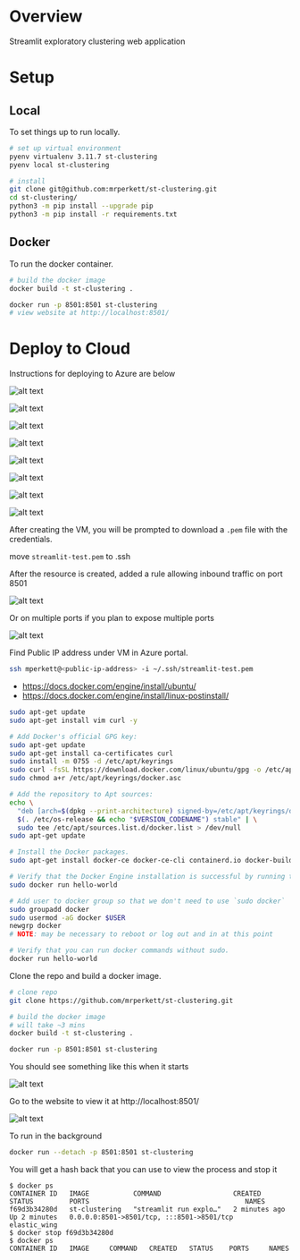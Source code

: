 # Overview
Streamlit exploratory clustering web application


# Setup

## Local

To set things up to run locally.

```bash
# set up virtual environment
pyenv virtualenv 3.11.7 st-clustering
pyenv local st-clustering

# install
git clone git@github.com:mrperkett/st-clustering.git
cd st-clustering/
python3 -m pip install --upgrade pip
python3 -m pip install -r requirements.txt
```

## Docker

To run the docker container.

```bash
# build the docker image
docker build -t st-clustering .

docker run -p 8501:8501 st-clustering
# view website at http://localhost:8501/
```

# Deploy to Cloud

Instructions for deploying to Azure are below

![alt text](resources/image.png)

![alt text](resources/image-1.png)

![alt text](resources/image-2.png)

![alt text](resources/image-3.png)

![alt text](resources/image-4.png)

![alt text](resources/image-5.png)

![alt text](resources/image-6.png)

![alt text](resources/image-7.png)

After creating the VM, you will be prompted to download a `.pem` file with the credentials.

move `streamlit-test.pem` to .ssh

After the resource is created, added a rule allowing inbound traffic on port 8501

![alt text](resources/image-10.png)

Or on multiple ports if you plan to expose multiple ports

![alt text](resources/image-11.png)

Find Public IP address under VM in Azure portal.

```bash
ssh mperkett@<public-ip-address> -i ~/.ssh/streamlit-test.pem
```

- https://docs.docker.com/engine/install/ubuntu/
- https://docs.docker.com/engine/install/linux-postinstall/

```bash
sudo apt-get update
sudo apt-get install vim curl -y

# Add Docker's official GPG key:
sudo apt-get update
sudo apt-get install ca-certificates curl
sudo install -m 0755 -d /etc/apt/keyrings
sudo curl -fsSL https://download.docker.com/linux/ubuntu/gpg -o /etc/apt/keyrings/docker.asc
sudo chmod a+r /etc/apt/keyrings/docker.asc

# Add the repository to Apt sources:
echo \
  "deb [arch=$(dpkg --print-architecture) signed-by=/etc/apt/keyrings/docker.asc] https://download.docker.com/linux/ubuntu \
  $(. /etc/os-release && echo "$VERSION_CODENAME") stable" | \
  sudo tee /etc/apt/sources.list.d/docker.list > /dev/null
sudo apt-get update

# Install the Docker packages.
sudo apt-get install docker-ce docker-ce-cli containerd.io docker-buildx-plugin docker-compose-plugin

# Verify that the Docker Engine installation is successful by running the hello-world image.
sudo docker run hello-world

# Add user to docker group so that we don't need to use `sudo docker`
sudo groupadd docker
sudo usermod -aG docker $USER
newgrp docker
# NOTE: may be necessary to reboot or log out and in at this point

# Verify that you can run docker commands without sudo.
docker run hello-world
```

Clone the repo and build a docker image.

```bash
# clone repo
git clone https://github.com/mrperkett/st-clustering.git

# build the docker image
# will take ~3 mins
docker build -t st-clustering .

docker run -p 8501:8501 st-clustering
```

You should see something like this when it starts

![alt text](resources/image-9.png)

Go to the website to view it at http://localhost:8501/

![alt text](resources/image-8.png)


To run in the background

```bash
docker run --detach -p 8501:8501 st-clustering
```

You will get a hash back that you can use to view the process and stop it

```shell
$ docker ps
CONTAINER ID   IMAGE           COMMAND                  CREATED         STATUS         PORTS                                       NAMES
f69d3b34280d   st-clustering   "streamlit run explo…"   2 minutes ago   Up 2 minutes   0.0.0.0:8501->8501/tcp, :::8501->8501/tcp   elastic_wing
$ docker stop f69d3b34280d
$ docker ps
CONTAINER ID   IMAGE     COMMAND   CREATED   STATUS    PORTS     NAMES
```

